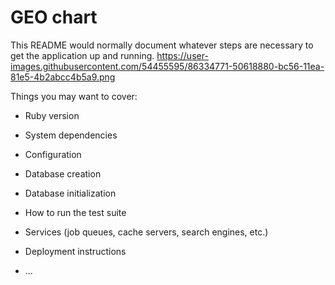 # GEO chart

This README would normally document whatever steps are necessary to get the
application up and running.
https://user-images.githubusercontent.com/54455595/86334771-50618880-bc56-11ea-81e5-4b2abcc4b5a9.png

Things you may want to cover:

* Ruby version

* System dependencies

* Configuration

* Database creation

* Database initialization

* How to run the test suite

* Services (job queues, cache servers, search engines, etc.)

* Deployment instructions

* ...
